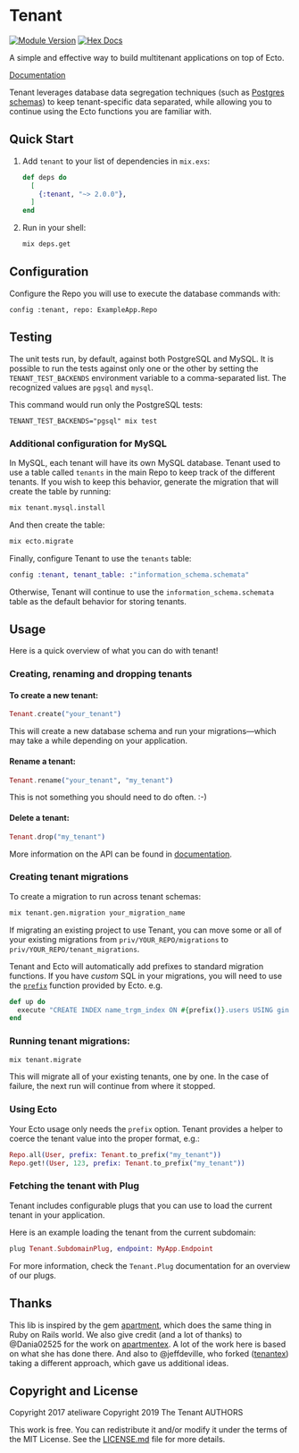 # Tenant

[![Module Version](https://img.shields.io/hexpm/v/tenant.svg)](https://hex.pm/packages/tenant)
[![Hex Docs](https://img.shields.io/badge/hex-docs-lightgreen.svg)](https://hexdocs.pm/tenant/)

A simple and effective way to build multitenant applications on top of Ecto.

[Documentation](https://hexdocs.pm/tenant/readme.html)

Tenant leverages database data segregation techniques (such as [Postgres schemas](https://www.postgresql.org/docs/current/static/ddl-schemas.html)) to keep tenant-specific data separated, while allowing you to continue using the Ecto functions you are familiar with.



## Quick Start

1. Add `tenant` to your list of dependencies in `mix.exs`:

   ```elixir
   def deps do
     [
       {:tenant, "~> 2.0.0"},
     ]
   end
   ```

2. Run in your shell:

   ```bash
   mix deps.get
   ```


## Configuration

Configure the Repo you will use to execute the database commands with:

    config :tenant, repo: ExampleApp.Repo

## Testing

The unit tests run, by default, against both PostgreSQL and MySQL. It is possible to run the tests
against only one or the other by setting the `TENANT_TEST_BACKENDS` environment variable to a
comma-separated list. The recognized values are `pgsql` and `mysql`.

This command would run only the PostgreSQL tests:

    TENANT_TEST_BACKENDS="pgsql" mix test

### Additional configuration for MySQL

In MySQL, each tenant will have its own MySQL database.
Tenant used to use a table called `tenants` in the main Repo to keep track of the different tenants.
If you wish to keep this behavior, generate the migration that will create the table by running:

```bash
mix tenant.mysql.install
```

And then create the table:

```bash
mix ecto.migrate
```

Finally, configure Tenant to use the `tenants` table:

```elixir
config :tenant, tenant_table: :"information_schema.schemata"
```

Otherwise, Tenant will continue to use the `information_schema.schemata` table as the default behavior for storing tenants.

## Usage

Here is a quick overview of what you can do with tenant!


### Creating, renaming and dropping tenants


#### To create a new tenant:

```elixir
Tenant.create("your_tenant")
```

This will create a new database schema and run your migrations—which may take a while depending on your application.


#### Rename a tenant:

```elixir
Tenant.rename("your_tenant", "my_tenant")
```

This is not something you should need to do often. :-)


#### Delete a tenant:

```elixir
Tenant.drop("my_tenant")
```

More information on the API can be found in [documentation](https://hexdocs.pm/tenant/Tenant.html#content).


### Creating tenant migrations

To create a migration to run across tenant schemas:

```bash
mix tenant.gen.migration your_migration_name
```

If migrating an existing project to use Tenant, you can move some or all of your existing migrations from `priv/YOUR_REPO/migrations` to  `priv/YOUR_REPO/tenant_migrations`.

Tenant and Ecto will automatically add prefixes to standard migration functions.  If you have _custom_ SQL in your migrations, you will need to use the [`prefix`](https://hexdocs.pm/ecto/Ecto.Migration.html#prefix/0) function provided by Ecto. e.g.

```elixir
def up do
  execute "CREATE INDEX name_trgm_index ON #{prefix()}.users USING gin (nam gin_trgm_ops);"
end
```


### Running tenant migrations:

```bash
mix tenant.migrate
```

This will migrate all of your existing tenants, one by one.  In the case of failure, the next run will continue from where it stopped.


### Using Ecto

Your Ecto usage only needs the `prefix` option.  Tenant provides a helper to coerce the tenant value into the proper format, e.g.:

```elixir
Repo.all(User, prefix: Tenant.to_prefix("my_tenant"))
Repo.get!(User, 123, prefix: Tenant.to_prefix("my_tenant"))
```


### Fetching the tenant with Plug

Tenant includes configurable plugs that you can use to load the current tenant in your application.

Here is an example loading the tenant from the current subdomain:

```elixir
plug Tenant.SubdomainPlug, endpoint: MyApp.Endpoint
```

For more information, check the `Tenant.Plug` documentation for an overview of our plugs.


## Thanks

This lib is inspired by the gem [apartment](https://github.com/influitive/apartment), which does the same thing in Ruby on Rails world. We also give credit (and a lot of thanks) to @Dania02525 for the work on [apartmentex](https://github.com/Dania02525/apartmentex).  A lot of the work here is based on what she has done there.  And also to @jeffdeville, who forked ([tenantex](https://github.com/jeffdeville/tenantex)) taking a different approach, which gave us additional ideas.

## Copyright and License

Copyright 2017 ateliware
Copyright 2019 The Tenant AUTHORS

This work is free. You can redistribute it and/or modify it under the
terms of the MIT License. See the [LICENSE.md](./LICENSE.md) file for more details.
